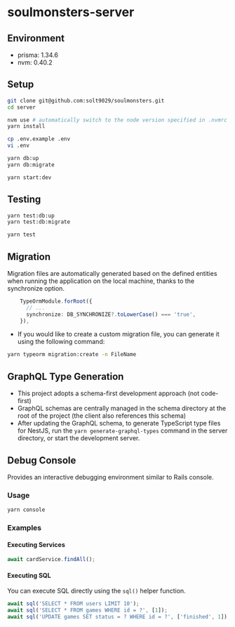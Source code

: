 # soulmonsters-server

## Environment

- prisma: 1.34.6
- nvm: 0.40.2

## Setup

```sh
git clone git@github.com:solt9029/soulmonsters.git
cd server

nvm use # automatically switch to the node version specified in .nvmrc
yarn install

cp .env.example .env
vi .env

yarn db:up
yarn db:migrate

yarn start:dev
```

## Testing

```sh
yarn test:db:up
yarn test:db:migrate

yarn test
```

## Migration

Migration files are automatically generated based on the defined entities when running the application on the local machine, thanks to the synchronize option.

```ts
    TypeOrmModule.forRoot({
      // ...
      synchronize: DB_SYNCHRONIZE?.toLowerCase() === 'true',
    }),
```

- If you would like to create a custom migration file, you can generate it using the following command:

```sh
yarn typeorm migration:create -n FileName
```

## GraphQL Type Generation

- This project adopts a schema-first development approach (not code-first)
- GraphQL schemas are centrally managed in the schema directory at the root of the project (the client also references this schema)
- After updating the GraphQL schema, to generate TypeScript type files for NestJS, run the `yarn generate-graphql-types` command in the server directory, or start the development server.

## Debug Console

Provides an interactive debugging environment similar to Rails console.

### Usage

```sh
yarn console
```

### Examples

#### Executing Services

```javascript
await cardService.findAll();
```

#### Executing SQL

You can execute SQL directly using the `sql()` helper function.

```javascript
await sql('SELECT * FROM users LIMIT 10');
await sql('SELECT * FROM games WHERE id = ?', [1]);
await sql('UPDATE games SET status = ? WHERE id = ?', ['finished', 1]);
```
